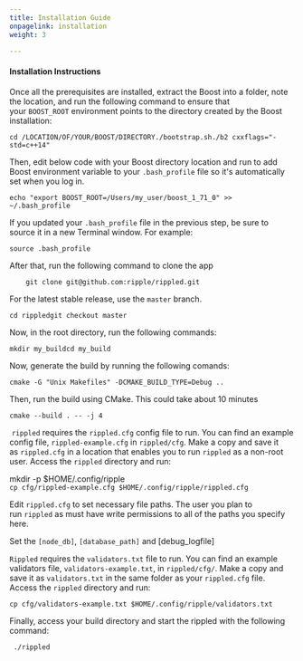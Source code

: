 ```yaml
---
title: Installation Guide
onpagelink: installation
weight: 3

---
```


#### **Installation Instructions**

Once all the prerequisites are installed, extract the Boost into a folder, note the location, and run the following command to ensure that your `BOOST_ROOT` environment points to the directory created by the Boost installation:

    cd /LOCATION/OF/YOUR/BOOST/DIRECTORY./bootstrap.sh./b2 cxxflags="-std=c++14"

Then, edit below code with your Boost directory location and run to add Boost environment variable to your `.bash_profile` file so it's automatically set when you log in.

    echo "export BOOST_ROOT=/Users/my_user/boost_1_71_0" >> ~/.bash_profile

If you updated your `.bash_profile` file in the previous step, be sure to source it in a new Terminal window. For example:

    source .bash_profile

After that, run the following command to clone the app

        git clone git@github.com:ripple/rippled.git

For the latest stable release, use the `master` branch.

    cd rippledgit checkout master

Now, in the root directory, run the following commands:

    mkdir my_buildcd my_build

Now, generate the build by running the following comands:

    cmake -G "Unix Makefiles" -DCMAKE_BUILD_TYPE=Debug ..

Then, run the build using CMake. This could take about 10 minutes

    cmake --build . -- -j 4 

 `rippled` requires the `rippled.cfg` config file to run. You can find an example config file, `rippled-example.cfg` in `rippled/cfg`. Make a copy and save it as `rippled.cfg` in a location that enables you to run `rippled` as a non-root user. Access the `rippled` directory and run:

mkdir -p $HOME/.config/ripple  
`cp cfg/rippled-example.cfg $HOME/.config/ripple/rippled.cfg`

Edit `rippled.cfg` to set necessary file paths. The user you plan to run `rippled` as must have write permissions to all of the paths you specify here.

Set the `[node_db]`, `[database_path]` and \[debug\_logfile\]

`Rippled` requires the `validators.txt` file to run. You can find an example validators file, `validators-example.txt`, in `rippled/cfg/`. Make a copy and save it as `validators.txt` in the same folder as your `rippled.cfg` file. Access the `rippled` directory and run:

    cp cfg/validators-example.txt $HOME/.config/ripple/validators.txt

Finally, access your build directory and start the rippled with the following command:

     ./rippled 

